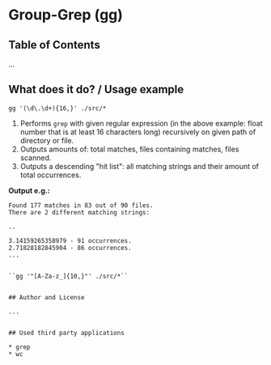 # Group-Grep (gg)

## Table of Contents

...


## What does it do? / Usage example

``gg '(\d\.\d+){16,}' ./src/*``

1. Performs ``grep`` with given regular expression (in the above example: 
   float number that is at least 16 characters long) recursively on given path 
   of directory or file.
2. Outputs amounts of: total matches, files containing matches, files scanned.
3. Outputs a descending "hit list": all matching strings and their amount of 
   total occurrences. 

**Output e.g.:**

```
Found 177 matches in 83 out of 90 files.
There are 2 different matching strings:

..

3.14159265358979 - 91 occurrences.
2.71828182845904 - 86 occurrences.
...


``gg '"[A-Za-z_]{10,}"' ./src/*``


## Author and License

...


## Used third party applications

* grep
* wc
